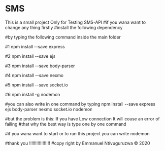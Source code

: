 # SMS
This is a small project Only for Testing SMS-API
#if you wana want to change any thing firstly 
#install the following dependency


#by typing the following command inside the main folder

#1
npm install --save express

#2
npm install --save ejs

#3
npm install --save body-parser

#4
npm install --save nexmo

#5
npm install --save socket.io

#6
npm install -g nodemon

#you can also write in one command by typing 
npm install --save express ejs body-parser nexmo socket.io nodemon

#but the problem is this: If you have Low connection It will couse an error of failing 
#that why the best way is type one by one command

#if you wana want to start or to run this project you can write
nodemon

#thank you !!!!!!!!!!!!!!!!!
#copy right by Emmanuel Ntivuguruzwa &copy; 2020
